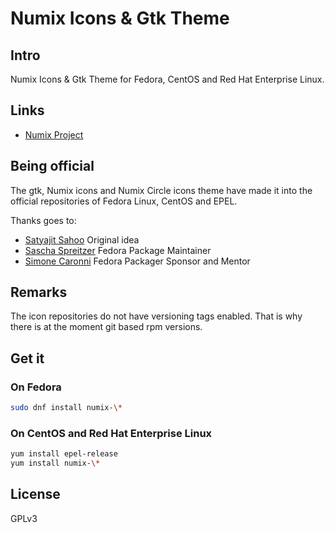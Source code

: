 # Numix Icons & Gtk Theme

## Intro

Numix Icons & Gtk Theme for Fedora, CentOS and Red Hat Enterprise Linux.

## Links
* [Numix Project](http://numixproject.org)

## Being official

The gtk, Numix icons and Numix Circle icons theme have made it
into the official repositories of Fedora Linux, CentOS and EPEL.

Thanks goes to:
* [Satyajit Sahoo](https://github.com/satya164) Original idea
* [Sascha Spreitzer](https://github.com/sspreitzer) Fedora Package Maintainer
* [Simone Caronni](https://fedoraproject.org/wiki/User:Slaanesh) Fedora Packager Sponsor and Mentor

## Remarks
The icon repositories do not have versioning tags enabled.
That is why there is at the moment git based rpm versions.

## Get it

### On Fedora
```bash
sudo dnf install numix-\*
```

### On CentOS and Red Hat Enterprise Linux
```bash
yum install epel-release
yum install numix-\*
```

## License
GPLv3


